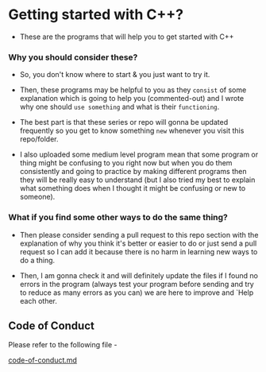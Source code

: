 # Getting started with C++?

* These are the programs that will help you to get started with C++

### Why you should consider these?

* So, you don't know where to start & you just want to try it.

* Then, these programs may be helpful to you as they `consist` of some explanation which is going to help you (commented-out) and I wrote why one should `use something` and what is their `functioning`. 

* The best part is that these series or repo will gonna be updated frequently so you get to know something `new` whenever you visit this repo/folder.

* I also uploaded some medium level program mean that some program or thing might be confusing to you right now but when you do them consistently and going to practice by making different programs then they will be really easy to understand (but I also tried my best to explain what something does when I thought it might be confusing or new to someone).

### What if you find some other ways to do the same thing?

* Then please consider sending a pull request to this repo section with the explanation of why you think it's better or easier to do or just send a pull request so I can add it because there is no harm in learning new ways to do a thing. 

* Then, I am gonna check it and will definitely update the files if I found no errors in the program (always test your program before sending and try to reduce as many errors as you can) we are here to improve and `Help each other. 

## Code of Conduct

Please refer to the following file -

[code-of-conduct.md](https://github.com/pranavgoel29/My-projects/blob/9bd0669446832e4f9f97e26764391cef9ab60369/C++_programmes_/code-of-conduct.md)

